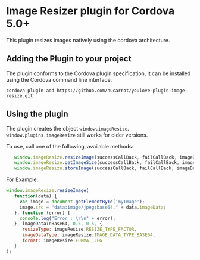
# Image Resizer plugin for Cordova 5.0+ #

This plugin resizes images natively using the cordova architecture.

## Adding the Plugin to your project ##

The plugin conforms to the Cordova plugin specification, it can be installed
using the Cordova command line interface.

```
cordova plugin add https://github.com/hucarrot/youlove-plugin-image-resize.git
```

## Using the plugin ##

The plugin creates the object `window.imageResize`. `window.plugins.imageResize` still works for older versions.

To use, call one of the following, available methods:

```javascript
   window.imageResize.resizeImage(successCallBack, failCallBack, imageData, width, height, options);
   window.imageResize.getImageSize(successCallBack, failCallBack, imageData, options);
   window.imageResize.storeImage(successCallBack, failCallBack, imageData, options);
```

For Example:
```javascript
window.imageResize.resizeImage(
   function(data) { 
     var image = document.getElementById('myImage');
     image.src = "data:image/jpeg;base64," + data.imageData; 
   }, function (error) {
     console.log("Error : \r\n" + error);
   }, imageDataInBase64, 0.5, 0.5, {
      resizeType: imageResize.RESIZE_TYPE_FACTOR,
      imageDataType: imageResize.IMAGE_DATA_TYPE_BASE64,
      format: imageResize.FORMAT_JPG
   }
);
```
